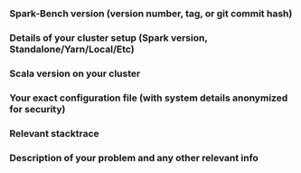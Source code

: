<!-- 
    WELCOME to Spark-Bench! Thanks for being a part of the project!
    Please use Markdown code and syntax highlighting 
    for you config file and your stack trace. It makes it much easier to read! 
    https://github.com/adam-p/markdown-here/wiki/Markdown-Cheatsheet#code
-->
 
### Spark-Bench version (version number, tag, or git commit hash)

### Details of your cluster setup (Spark version, Standalone/Yarn/Local/Etc)

### Scala version on your cluster

### Your exact configuration file (with system details anonymized for security)

### Relevant stacktrace

### Description of your problem and any other relevant info
